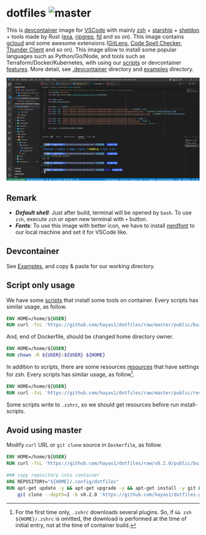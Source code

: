 # dotfiles ![master](https://github.com/hayas1/dotfiles/actions/workflows/master.yml/badge.svg)
This is [devcontainer](https://github.com/devcontainers) image for [VSCode](https://github.com/microsoft/vscode) with mainly [zsh](https://github.com/zsh-users/zsh) + [starship](https://github.com/starship/starship) + [sheldon](https://github.com/rossmacarthur/sheldon) + tools made by Rust ([exa](https://github.com/ogham/exa), [ripgrep](https://github.com/BurntSushi/ripgrep), [fd](https://github.com/sharkdp/fd) and so on). This image contains [gcloud](https://github.com/google-cloud-sdk-unofficial/google-cloud-sdk) and some awesome extensions ([GitLens](https://github.com/gitkraken/vscode-gitlens), [Code Spell Checker](https://github.com/streetsidesoftware/vscode-spell-checker), [Thunder Client](https://github.com/rangav/thunder-client-support) and so on). This image allow to install some popular languages such as Python/Go/Node, and tools such as Terraform/Docker/Kubernetes, with using our [scripts](/public/build/) or devcontainer [features](https://github.com/devcontainers/features). More detail, see [.devcontainer](/.devcontainer/) directory and [examples](/examples/) directory.

![screen](/images/starship.png)

## Remark
- ***Default shell***: Just after build, terminal will be opened by `bash`. To use `zsh`, execute `zsh` or open new terminal with `+` button.
- ***Fonts***: To use this image with better icon, we have to install [nerdfont](https://github.com/ryanoasis/nerd-fonts) to our local machine and set it for VSCode like.

## Devcontainer
See [Examples](/examples/), and copy & paste for our working directory.

## Script only usage
We have some [scripts](/public/build/) that install some tools on container. Every scripts has similar usage, as follow.
```dockerfile
ENV HOME=/home/${USER}
RUN curl -fsL 'https://github.com/hayas1/dotfiles/raw/master/public/build/install-tools.sh' | bash -s -- latest
```

And, end of Dockerfile, should be changed home directory owner.
```dockerfile
ENV HOME=/home/${USER}
RUN chown -R ${USER}:${USER} ${HOME}
```

In addition to scripts, there are some resources [resources](/public/resources/) that have settings for zsh.
Every scripts has similar usage, as follow[^zshrc].
```dockerfile
ENV HOME=/home/${USER}
RUN curl -fsL 'https://github.com/hayas1/dotfiles/raw/master/public/resources/.zshrc' -o ${HOME}/.zshrc && zsh ${HOME}/.zshrc
```
Some scripts write to `.zshrc`, so we should get resources before run install-scripts.
[^zshrc]: For the first time only, `.zshrc` downloads several plugins. So, if  `&& zsh ${HOME}/.zshrc` is omitted, the download is performed at the time of initial entry, not at the time of container build.

## Avoid using master
Modify `curl` URL or `git clone` source in `Dockerfile`, as follow.
```dockerfile
ENV HOME=/home/${USER}
RUN curl -fsL 'https://github.com/hayas1/dotfiles/raw/v0.2.0/public/build/install-tools.sh' | bash -s
```

```dockerfile
### copy repository into container
ARG REPOSITORY="${HOME}/.config/dotfiles"
RUN apt-get update -y && apt-get upgrade -y && apt-get install -y git && \
    git clone --depth=1 -b v0.2.0 'https://github.com/hayas1/dotfiles.git' ${REPOSITORY}
```